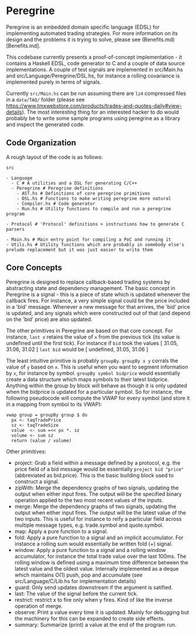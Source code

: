 # Peregrine

Peregrine is an embedded domain specific language (EDSL) for implementing automated trading strategies. For more information on its design and the problems it is trying to solve, please see (Benefits.md)[Benefits.md].

This codebase currently presents a proof-of-concept implementation - it contains a Haskell EDSL, code generator to C and a couple of data source implementations. A couple of test signals are implemented in src/Main.hs and src/Language/Peregrine/DSL.hs, for instance a rolling covariance is implemented purely in terms of signals.

Currently `src/Main.hs` can be run assuming there are `lz4` compressed files in a `data/TAQ/` folder (please see https://www.tmxwebstore.com/products/trades-and-quotes-daily#view-details). The most interesting thing for an interested hacker to do would probably be to write some sample programs using peregrine as a library and inspect the generated code.

## Code Organization

A rough layout of the code is as follows:
```
src

- Language
  - C # A utilities and a DSL for generating C/C++
  - Peregrine # Peregrine definitions
    - AST.hs # Definitions of core peregrine primitives
    - DSL.hs # Functions to make writing peregrine more natural
    - Compiler.hs # Code generator
    - Run.hs # Utility functions to compile and run a peregrine program

- Protocol # 'Protocol' definitions + instructions how to generate C parsers

- Main.hs # Main entry point for compiling a PoC and running it
- Utils.hs # Utility functions which are probably in somebody else's prelude replacement but it was just easier to write them
```

## Core Concepts
Peregrine is designed to replace callback-based trading systems by abstracting state and dependency management. The basic concept in Peregrine is a signal - this is a piece of state which is updated whenever the callback fires. For instance, a very simple signal could be the price included in a 'bid' message. Whenever a new message for that arrives, the 'bid' price is updated, and any signals which were constructed out of that (and depend on the 'bid' price) are also updated.

The other primitives in Peregrine are based on that core concept. For instance, `last x` retains the value of `x` from the previous tick (its value is undefined until the first tick). For instance if `bid` took the values [ 31.05, 31.06, 31.02 ] `last bid` would be [ undefined, 31.05, 31.06 ]

The least intuitive primitive is probably `groupBy`. `groupBy x y` corrals the value of `y` based on `x`. This is useful when you want to segment information by `x`, for instance by symbol. `groupBy symbol bidprice` would essentially create a data structure which maps symbols to their latest bidprice. Anything within the group by block will behave as though it is only updated when the bidprice is updated for a particular symbol. So for instance, the following pseudocode will compute the VWAP for every symbol (and store it in a mapping from symbol to its VWAP):
```
vwap group = groupBy group $ do
  px <- taqTradePrice
  sz <- taqTradeSize
  value  <- sum =<< px *. sz
  volume <- sum sz
  return (value / volume)
```

Other primitives:
- project: Grab a field within a message defined by a protocol, e.g. the price field of a bid message would be essentially `project bid "price"` (abbreviated as bid.price). This is the basic building block used to construct a signal.
- zipWith: Merge the dependency graphs of two signals, updating the output when either input fires. The output will be the specified binary operation applied to the two most recent values of the inputs.
- merge: Merge the dependency graphs of two signals, updating the output when either input fires. The output will be the latest value of the two inputs. This is useful for instance to reify a particular field across multiple message types, e.g. trade.symbol and quote.symbol.
- map: Apply a pure function to a signal.
- fold: Apply a pure function to a signal and an implicit accumulator. For instance a rolling sum would essentially be written fold (+) signal.
- window: Apply a pure function to a signal and a rolling window accumulator, for instance the total trade value over the last 100ms. The rolling window is defined using a maximum time difference between the latest value and the oldest value. Internally implemented as a deque which maintains O(1) push, pop and accumulate (see src/Language/C/Lib.hs for implementation details)
- guard: Only send updates downstream if the argument is satified.
- last: The value of the signal before the current tick.
- restrict: restrict x to fire only when y fires. Kind of like the inverse operation of merge.
- observe: Print a value every time it is updated. Mainly for debugging but the machinery for this can be expanded to create side effects.
- summary: Summarize (print) a value at the end of the program run.
